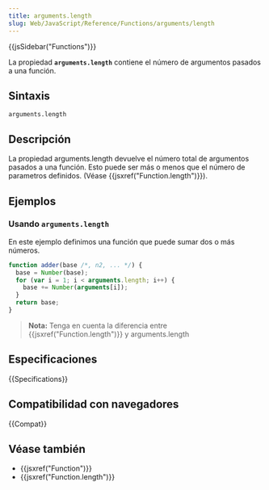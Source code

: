 ```yaml
---
title: arguments.length
slug: Web/JavaScript/Reference/Functions/arguments/length
---
```


{{jsSidebar("Functions")}}

La propiedad **`arguments.length`** contiene el número de argumentos pasados a una función.

## Sintaxis

```
arguments.length
```

## Descripción

La propiedad arguments.length devuelve el número total de argumentos pasados a una función. Esto puede ser más o menos que el número de parametros definidos. (Véase {{jsxref("Function.length")}}).

## Ejemplos

### Usando `arguments.length`

En este ejemplo definimos una función que puede sumar dos o más números.

```js
function adder(base /*, n2, ... */) {
  base = Number(base);
  for (var i = 1; i < arguments.length; i++) {
    base += Number(arguments[i]);
  }
  return base;
}
```

> **Nota:** Tenga en cuenta la diferencia entre {{jsxref("Function.length")}} y arguments.length

## Especificaciones

{{Specifications}}

## Compatibilidad con navegadores

{{Compat}}

## Véase también

- {{jsxref("Function")}}
- {{jsxref("Function.length")}}
